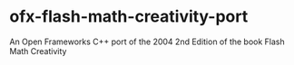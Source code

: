 # ofx-flash-math-creativity-port
An Open Frameworks C++ port of the 2004 2nd Edition of the book Flash Math Creativity

